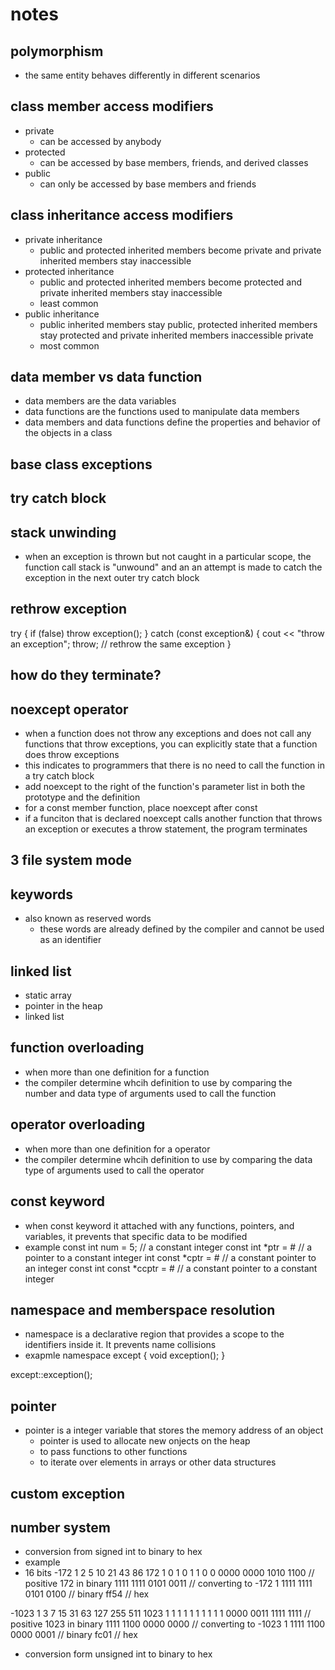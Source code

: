 # notes
## polymorphism
- the same entity behaves differently in different scenarios

## class member access modifiers
- private
    - can be accessed by anybody
- protected
    - can be accessed by base members, friends, and derived classes
- public
    - can only be accessed by base members and friends

## class inheritance access modifiers
- private inheritance
    - public and protected inherited members become private and private inherited members stay inaccessible
- protected inheritance
    - public and protected inherited members become protected and private inherited members stay inaccessible
    - least common
- public inheritance
    - public inherited members stay public, protected inherited members stay protected and private inherited members inaccessible private
    - most common

## data member vs data function
- data members are the data variables
- data functions are the functions used to manipulate data members
- data members and data functions define the properties and behavior of the objects in a class

## base class exceptions


## try catch block

## stack unwinding
- when an exception is thrown but not caught in a particular scope, the function call stack is "unwound" and an an attempt is made to catch the exception in the next outer try catch block

## rethrow exception
try {
    if (false)
        throw exception();
}
catch (const exception&) {
    cout << "throw an exception";
    throw; // rethrow the same exception
}

## how do they terminate?

## noexcept operator
- when a function does not throw any exceptions and does not call any functions that throw exceptions, you can explicitly state that a function does throw exceptions
- this indicates to programmers that there is no need to call the function in a try catch block
- add noexcept to the right of the function's parameter list in both the prototype and the definition
- for a const member function, place noexcept after const
- if a funciton that is declared noexcept calls another function that throws an exception or executes a throw statement, the program terminates

## 3 file system mode

## keywords
- also known as reserved words
    - these words are already defined by the compiler and cannot be used as an identifier

## linked list
- static array
- pointer in the heap
- linked list

## function overloading
- when more than one definition for a function
- the compiler determine whcih definition to use by comparing the number and data type of arguments used to call the function

## operator overloading
- when more than one definition for a operator
- the compiler determine whcih definition to use by comparing the data type of arguments used to call the operator

## const keyword
- when const keyword it attached with any functions, pointers, and variables, it prevents that specific data to be modified
- example
const int num = 5; // a constant integer
const int *ptr = &num; // a pointer to a constant integer
int const *cptr = &num; // a constant pointer to an integer
const int const *ccptr = &num; // a constant pointer to a constant integer

## namespace and memberspace resolution
- namespace is a declarative region that provides a scope to the identifiers inside it. It prevents name collisions
- exapmle
namespace except {
    void exception();
}

except::exception();

## pointer
- pointer is a integer variable that stores the memory address of an object
    - pointer is used to allocate new onjects on the heap
    - to pass functions to other functions
    - to iterate over elements in arrays or other data structures

## custom exception

## number system
- conversion from signed int to binary to hex
- example
- 16 bits
-172
1 2 5 10 21 43 86 172
1 0 1  0  1  1  0   0
0000 0000 1010 1100 // positive 172 in binary
1111 1111 0101 0011 // converting to -172
                  1
1111 1111 0101 0100 // binary
ff54 // hex

-1023
1 3 7 15 31 63 127 255 511 1023
1 1 1  1  1  1   1   1   1    1
0000 0011 1111 1111 // positive 1023 in binary
1111 1100 0000 0000 // converting to -1023
                  1
1111 1100 0000 0001 // binary
fc01 // hex

- conversion form unsigned int to binary to hex